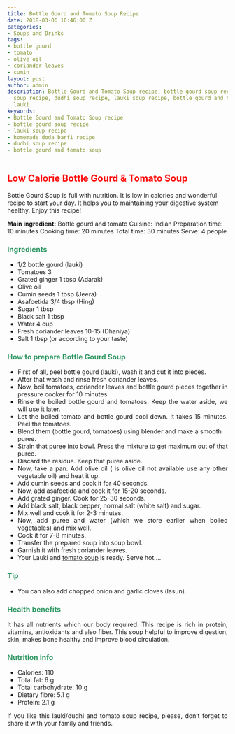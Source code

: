 ```yaml
---
title: Bottle Gourd and Tomato Soup Recipe
date: 2018-03-06 10:46:00 Z
categories:
- Soups and Drinks
tags:
- bottle gourd
- tomato
- olive oil
- coriander leaves
- cumin
layout: post
author: admin
description: Bottle Gourd and Tomato Soup recipe, bottle gourd soup recipe, lauki
  soup recipe, dudhi soup recipe, lauki soup recipe, bottle gourd and tomato soup,
  lauki
keywords:
- Bottle Gourd and Tomato Soup recipe
- bottle gourd soup recipe
- lauki soup recipe
- homemade doda barfi recipe
- dudhi soup recipe
- bottle gourd and tomato soup
---
```


<h2><span style="color: #ff0000;"><strong>Low Calorie Bottle Gourd &amp; Tomato Soup</strong></span></h2>
Bottle Gourd Soup is full with nutrition. It is low in calories and wonderful recipe to start your day. It helps you to maintaining your digestive system healthy. Enjoy this recipe!

<strong>Main ingredient:</strong> Bottle gourd and tomato
Cuisine: Indian
Preparation time: 10 minutes
Cooking time: 20 minutes
Total time: 30 minutes
Serve: 4 people
<h3><span style="color: #339966;"><b>Ingredients</b></span></h3>
<ul>
 	<li>1/2 bottle gourd (lauki)</li>
 	<li>Tomatoes 3</li>
 	<li>Grated ginger 1 tbsp (Adarak)</li>
 	<li>Olive oil</li>
 	<li>Cumin seeds 1 tbsp (Jeera)</li>
 	<li>Asafoetida 3/4 tbsp (Hing)</li>
 	<li>Sugar 1 tbsp</li>
 	<li>Black salt 1 tbsp</li>
 	<li>Water 4 cup</li>
 	<li>Fresh coriander leaves 10-15 (Dhaniya)</li>
 	<li>Salt 1 tbsp (or according to your taste)</li>
</ul>
<script async src="//pagead2.googlesyndication.com/pagead/js/adsbygoogle.js"></script>
<!-- post -->
<ins class="adsbygoogle" style="display: block;" data-ad-client="ca-pub-8391089480493038" data-ad-slot="4079886109" data-ad-format="auto"></ins>
<script>
(adsbygoogle = window.adsbygoogle || []).push({});
</script>
<h3><span style="color: #339966;"><strong>How to prepare Bottle Gourd Soup</strong></span></h3>
<ul>
 	<li style="text-align: justify;">First of all, peel bottle gourd (lauki), wash it and cut it into pieces.</li>
 	<li style="text-align: justify;">After that wash and rinse fresh coriander leaves.</li>
 	<li style="text-align: justify;">Now, boil tomatoes, coriander leaves and bottle gourd pieces together in pressure cooker for 10 minutes.</li>
 	<li style="text-align: justify;">Rinse the boiled bottle gourd and tomatoes. Keep the water aside, we will use it later.</li>
 	<li style="text-align: justify;">Let the boiled tomato and bottle gourd cool down. It takes 15 minutes. Peel the tomatoes.</li>
 	<li>Blend them (bottle gourd, tomatoes) using blender and make a smooth puree.</li>
 	<li style="text-align: justify;">Strain that puree into bowl. Press the mixture to get maximum out of that puree.</li>
 	<li style="text-align: justify;">Discard the residue. Keep that puree aside.</li>
 	<li style="text-align: justify;">Now, take a pan. Add olive oil ( is olive oil not available use any other vegetable oil) and heat it up.</li>
 	<li style="text-align: justify;">Add cumin seeds and cook it for 40 seconds.</li>
 	<li style="text-align: justify;">Now, add asafoetida and cook it for 15-20 seconds.</li>
 	<li style="text-align: justify;">Add grated ginger. Cook for 25-30 seconds.</li>
 	<li style="text-align: justify;">Add black salt, black pepper, normal salt (white salt) and sugar.</li>
 	<li style="text-align: justify;">Mix well and cook it for 2-3 minutes.</li>
 	<li style="text-align: justify;">Now, add puree and water (which we store earlier when boiled vegetables) and mix well.</li>
 	<li style="text-align: justify;">Cook it for 7-8 minutes.</li>
 	<li style="text-align: justify;">Transfer the prepared soup into soup bowl.</li>
 	<li style="text-align: justify;">Garnish it with fresh coriander leaves.</li>
 	<li style="text-align: justify;">Your Lauki and <a href="https://cookingteach.com/tomato-rasam-soup/">tomato soup</a> is ready. Serve hot….</li>
</ul>
<h3><span style="color: #339966;"><strong>Tip</strong></span></h3>
<ul>
 	<li>You can also add chopped onion and garlic cloves (lasun).</li>
</ul>
<h3><span style="color: #339966;"><strong>Health benefits</strong></span></h3>
<p style="text-align: justify;">It has all nutrients which our body required. This recipe is rich in protein, vitamins, antioxidants and also fiber. This soup helpful to improve digestion, skin, makes bone healthy and improve blood circulation.</p>

<h3><span style="color: #339966;"><strong>Nutrition info</strong></span></h3>
<ul>
 	<li>Calories: 110</li>
 	<li>Total fat: 6 g</li>
 	<li>Total carbohydrate: 10 g</li>
 	<li>Dietary fibre: 5.1 g</li>
 	<li>Protein: 2.1 g</li>
</ul>
<p style="text-align: justify;">If you like this lauki/dudhi and tomato soup recipe, please, don’t forget to share it with your family and friends.</p>